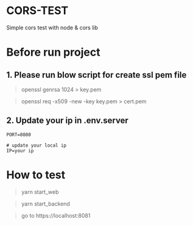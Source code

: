# CORS-TEST

Simple cors test with node & cors lib

# Before run project

## 1. Please run blow script for create ssl pem file

> openssl genrsa 1024 > key.pem

> openssl req -x509 -new -key key.pem > cert.pem

## 2. Update your ip in .env.server

```
PORT=8080

# update your local ip
IP=your ip
```

# How to test

> yarn start_web

> yarn start_backend

> go to https://localhost:8081
